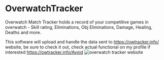 # OverwatchTracker
Overwatch Match Tracker holds a record of your competitive games in overwatch - Skill rating, Eliminations, Obj Eliminations, Damage, Healing, Deaths and more.

This software will upload and handle the data sent to https://owtracker.info/ website, be sure to check it out, check actual functional on my profile if interested https://owtracker.info/Avoid
![overwatch tracker website](https://i.imgur.com/yaC0p57.png)
